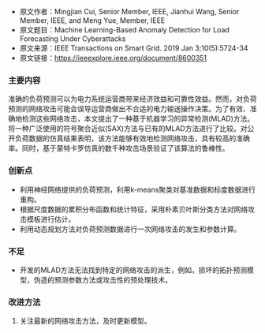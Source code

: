 
-   原文作者：Mingjian Cui, Senior Member, IEEE, Jianhui Wang, Senior Member, IEEE, and Meng Yue, Member, IEEE
-   原文题目：Machine Learning-Based Anomaly Detection for Load Forecasting Under Cyberattacks
-   原文来源：IEEE Transactions on Smart Grid. 2019 Jan 3;10(5):5724-34
-   原文链接：https://ieeexplore.ieee.org/document/8600351

### 主要内容

准确的负荷预测可以为电力系统运营商带来经济效益和可靠性效益。然而，对负荷预测的网络攻击可能会误导运营商做出不合适的电力输送操作决策。为了有效、准确地检测这些网络攻击，本文提出了一种基于机器学习的异常检测(MLAD)方法。将一种广泛使用的符号聚合近似(SAX)方法与已有的MLAD方法进行了比较。对公开负荷数据的仿真结果表明，该方法能够有效地检测网络攻击，具有较高的准确率。同时，基于蒙特卡罗仿真的数千种攻击场景验证了该算法的鲁棒性。

### 创新点

- 利用神经网络提供的负荷预测，利用k-means聚类对基准数据和标度数据进行重构。
- 根据尺度数据的累积分布函数和统计特征，采用朴素贝叶斯分类方法对网络攻击模板进行估计。
- 利用动态规划方法对负荷预测数据进行一次网络攻击的发生和参数计算。

### 不足

- 开发的MLAD方法无法找到特定的网络攻击的派生，例如，损坏的拓扑预测模型，伪造的预测参数方法或攻击性的预处理技术。


### 改进方法

1. 关注最新的网络攻击方法，及时更新模型。
